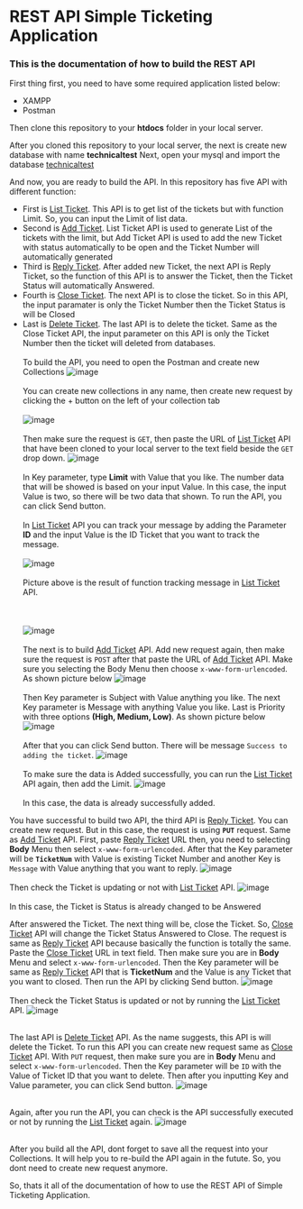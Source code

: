 # REST API Simple Ticketing Application 

<h3> This is the documentation of how to build the REST API </h3>

First thing first, you need to have some required application listed below:
* XAMPP
* Postman

Then clone this repository to your <b>htdocs</b> folder in your local server.

After you cloned this repository to your local server, the next is create new database with name **technicaltest**
Next, open your mysql and import the database [technicaltest](https://github.com/fsngpz/technicalTest/blob/main/technicaltest.sql)


And now, you are ready to build the API. In this repository has five API with different function:
* First is [List Ticket](https://github.com/fsngpz/technicalTest/blob/main/API/listticket.php). This API is to get list of the tickets but with function Limit. So, you can input the Limit of list data.
* Second is [Add Ticket](https://github.com/fsngpz/technicalTest/blob/main/API/addticket.php). List Ticket API is used to generate List of the tickets with the limit, but Add Ticket API is used to add the new Ticket with status automatically to be open and the Ticket Number will automatically generated
* Third is [Reply Ticket](https://github.com/fsngpz/technicalTest/blob/main/API/replyticket.php). After added new Ticket, the next API is Reply Ticket, so the function of this API is to answer the Ticket, then the Ticket Status will automatically Answered.
* Fourth is [Close Ticket](https://github.com/fsngpz/technicalTest/blob/main/API/closeticket.php). The next API is to close the ticket. So in this API, the input paramater is only the Ticket Number then the Ticket Status is will be Closed
* Last is [Delete Ticket](https://github.com/fsngpz/technicalTest/blob/main/API/deleteticket.php). The last API is to delete the ticket. Same as the Close Ticket API, the input parameter on this API is only the Ticket Number then the ticket will deleted from databases.
<br></br>
To build the API, you need to open the Postman and create new Collections
![image](https://user-images.githubusercontent.com/91114367/141490323-fe5743c8-6639-42f3-ac27-ab6a8f2f2f8d.png)<br></br>
You can create new collections in any name, then create new request by clicking the + button on the left of your collection tab<br></br>
![image](https://user-images.githubusercontent.com/91114367/141490819-10d9db03-fe1d-4581-96f1-96a9121eebf1.png)<br></br>
Then make sure the request is `GET`, then paste the URL of [List Ticket](https://github.com/fsngpz/technicalTest/blob/main/API/listticket.php) API that have been cloned to your local server to the text field beside the `GET` drop down.
![image](https://user-images.githubusercontent.com/91114367/141491321-529ca041-a21f-4251-b97e-959124dee2ca.png)<br></br>
In Key parameter, type **Limit** with Value that you like. The number data that will be showed is based on your input Value. In this case, the input Value is two, so there will be two data that shown.
To run the API, you can click Send button.<br></br>
In [List Ticket](https://github.com/fsngpz/technicalTest/blob/main/API/listticket.php) API you can track your message by adding the Parameter **ID** and the input Value is the ID Ticket that you want to track the message. <br></br>
![image](https://user-images.githubusercontent.com/91114367/142114541-375cd3af-e8ae-4289-a860-414c7ccb33fd.png)<br></br>
Picture above is the result of function tracking message in [List Ticket](https://github.com/fsngpz/technicalTest/blob/main/API/listticket.php) API. <br></br><br></br>
![image](https://user-images.githubusercontent.com/91114367/141491938-3f562e09-8062-4d4b-9648-7b7e070fcad0.png)<br></br>
The next is to build [Add Ticket](https://github.com/fsngpz/technicalTest/blob/main/API/addticket.php) API. Add new request again, then make sure the request is `POST` after that paste the URL of [Add Ticket](https://github.com/fsngpz/technicalTest/blob/main/listticket.php) API. Make sure you selecting the Body Menu then choose `x-www-form-urlencoded`. As shown picture below
![image](https://user-images.githubusercontent.com/91114367/141493008-08782e15-8c7d-44f8-9dbe-f25dbebb726e.png)
<br></br>
Then Key parameter is Subject with Value anything you like. The next Key parameter is Message with anything Value you like. Last is Priority with three options **(High, Medium, Low)**. As shown picture below
![image](https://user-images.githubusercontent.com/91114367/141494316-4e260199-6f65-47a4-ae28-f1852a954f88.png)<br></br>
After that you can click Send button. There will be message `Success to adding the ticket`.
![image](https://user-images.githubusercontent.com/91114367/141494460-3c919235-714b-48fa-8ddb-9e16fa4b0bf7.png) <br></br>
To make sure the data is Added successfully, you can run the [List Ticket](https://github.com/fsngpz/technicalTest/blob/main/API/listticket.php) API again, then add the Limit.
![image](https://user-images.githubusercontent.com/91114367/141496338-a507b09b-30a6-4e3c-9e57-8d27a55e63f7.png)<br></br>
In this case, the data is already successfully added.

You have successful to build two API, the third API is [Reply Ticket](https://github.com/fsngpz/technicalTest/blob/main/API/replyticket.php). You can create new request. But in this case, the request is using **`PUT`** request. Same as [Add Ticket](https://github.com/fsngpz/technicalTest/blob/main/API/addticket.php) API. First, paste [Reply Ticket](https://github.com/fsngpz/technicalTest/blob/main/replyticket.php) URL then, you need to selecting **Body** Menu then select `x-www-form-urlencoded`. After that the Key parameter will be **`TicketNum`** with Value is existing Ticket Number and another Key is `Message` with Value anything that you want to reply.
![image](https://user-images.githubusercontent.com/91114367/141648048-6053f55f-bf69-47a1-8b21-b8041a46dad5.png)<br></br>
Then check the Ticket is updating or not with [List Ticket](https://github.com/fsngpz/technicalTest/blob/main/API/listticket.php) API.
![image](https://user-images.githubusercontent.com/91114367/141648134-049e45c7-18a8-4c27-976b-ff710b36c2f4.png) <br></br>
In this case, the Ticket is Status is already changed to be Answered

After answered the Ticket. The next thing will be, close the Ticket. So, [Close Ticket](https://github.com/fsngpz/technicalTest/blob/main/API/closeticket.php) API will change the Ticket Status Answered to Close. The request is same as [Reply Ticket](https://github.com/fsngpz/technicalTest/blob/main/API/replyticket.php) API because basically the function is totally the same. Paste the [Close Ticket](https://github.com/fsngpz/technicalTest/blob/main/API/closeticket.php) URL in text field. Then make sure you are in **Body** Menu and select `x-www-form-urlencoded`. Then the Key parameter will be same as [Reply Ticket](https://github.com/fsngpz/technicalTest/blob/main/API/replyticket.php) API that is **TicketNum** and the Value is any Ticket that you want to closed. Then run the API by clicking Send button.
![image](https://user-images.githubusercontent.com/91114367/141498749-e7114e43-4ed2-493b-ba47-244aebb88ce0.png)<br></br>
Then check the Ticket Status is updated or not by running the [List Ticket](https://github.com/fsngpz/technicalTest/blob/main/API/listticket.php) API.
![image](https://user-images.githubusercontent.com/91114367/141499050-2afe1ffe-193b-40ec-8106-e314d1e98938.png)<br></br>

The last API is [Delete Ticket](https://github.com/fsngpz/technicalTest/blob/main/API/deleteticket.php) API. As the name suggests, this API is will delete the Ticket. To run this API you can create new request same as [Close Ticket](https://github.com/fsngpz/technicalTest/blob/main/API/closeticket.php) API. With `PUT` request, then make sure you are in **Body** Menu and select `x-www-form-urlencoded`. Then the Key parameter will be `ID` with the Value of Ticket ID that you want to delete. Then after you inputting Key and Value parameter, you can click Send button.
![image](https://user-images.githubusercontent.com/91114367/141500019-b3ea72ef-17a2-42cd-a6fb-4a0562bb2553.png)<br></br>

Again, after you run the API, you can check is the API successfully executed or not by running the [List Ticket](https://github.com/fsngpz/technicalTest/blob/main/API/listticket.php) again.
![image](https://user-images.githubusercontent.com/91114367/141500389-bd20dc52-adc9-4474-94f0-571c9a313cbc.png)<br></br>


After you build all the API, dont forget to save all the request into your Collections. It will help you to re-build the API again in the futute. So, you dont need to create new request anymore.

So, thats it all of the documentation of how to use the REST API of Simple Ticketing Application.

